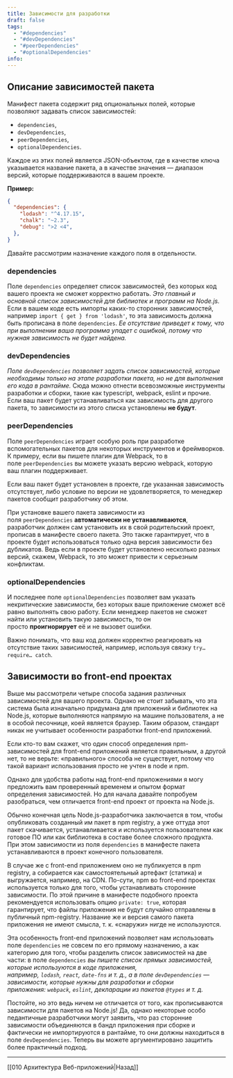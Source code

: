 ```yaml
---
title: Зависимости для разработки
draft: false
tags:
  - "#dependencies"
  - "#devDependencies"
  - "#peerDependencies"
  - "#optionalDependencies"
info:
---
```

## Описание зависимостей пакета

  
Манифест пакета содержит ряд опциональных полей, которые позволяют задавать список зависимостей:

-   `dependencies`,
-   `devDependencies`,
-   `peerDependencies`,
-   `optionalDependencies`.

Каждое из этих полей является JSON-объектом, где в качестве ключа указывается название пакета, а в качестве значения — диапазон версий, которые поддерживаются в вашем проекте.
  
**Пример:**

```json
{
  "dependencies": {
    "lodash": "^4.17.15",
    "chalk": "~2.3",
    "debug": ">2 <4",
  },
}
```

Давайте рассмотрим назначение каждого поля в отдельности.
  
### dependencies

Поле `dependencies` определяет список зависимостей, без которых код вашего проекта не сможет корректно работать. *Это главный и основной список зависимостей для библиотек и программ на Node.js.* Если в вашем коде есть импорты каких-то сторонних зависимостей, например `import { get } from 'lodash'`, то эта зависимость должна быть прописана в поле `dependencies`. *Ее отсутствие приведет к тому, что при выполнении ваша программа упадет с ошибкой, потому что нужная зависимость не будет найдена.*

### devDependencies

*Поле `devDependencies` позволяет задать список зависимостей, которые необходимы только на этапе разработки пакета, но не для выполнения его кода в рантайме.* Сюда можно отнести всевозможные инструменты разработки и сборки, такие как typescript, webpack, eslint и прочие. Если ваш пакет будет устанавливаться как зависимость для другого пакета, то зависимости из этого списка установлены **не будут**.

### peerDependencies

Поле `peerDependencies` играет особую роль при разработке вспомогательных пакетов для некоторых инструментов и фреймворков. К примеру, если вы пишете плагин для Webpack, то в поле `peerDependencies` вы можете указать версию webpack, которую ваш плагин поддерживает.

Если ваш пакет будет установлен в проекте, где указанная зависимость отсутствует, либо условие по версии не удовлетворяется, то менеджер пакетов сообщит разработчику об этом.

При установке вашего пакета зависимости из поля `peerDependencies` **автоматически не устанавливаются**, разработчик должен сам установить их в свой родительский проект, прописав в манифесте своего пакета. Это также гарантирует, что в проекте будет использоваться только одна версия зависимости без дубликатов. Ведь если в проекте будет установлено несколько разных версий, скажем, Webpack, то это может привести к серьезным конфликтам.

### optionalDependencies

И последнее поле `optionalDependencies` позволяет вам указать некритические зависимости, без которых ваше приложение сможет всё равно выполнять свою работу. Если менеджер пакетов не сможет найти или установить такую зависимость, то он просто **проигнорирует** её и не вызовет ошибки.

Важно понимать, что ваш код должен корректно реагировать на отсутствие таких зависимостей, например, используя связку `try… require… catch`.

## Зависимости во front-end проектах

Выше мы рассмотрели четыре способа задания различных зависимостей для вашего проекта. Однако не стоит забывать, что эта система была изначально придумана для приложений и библиотек на Node.js, которые выполняются напрямую на машине пользователя, а не в особой песочнице, коей является браузер. Таким образом, стандарт никак не учитывает особенности разработки front-end приложений.

Если кто-то вам скажет, что один способ определения npm-зависимостей для front-end приложений является правильным, а другой нет, то не верьте: «правильного» способа не существует, потому что такой вариант использования просто не учтен в node и npm.

Однако для удобства работы над front-end приложениями я могу предложить вам проверенный временем и опытом формат определения зависимостей. Но для начала давайте попробуем разобраться, чем отличается front-end проект от проекта на Node.js.

Обычно конечная цель Node.js-разработчика заключается в том, чтобы опубликовать созданный им пакет в npm registry, а уже оттуда этот пакет скачивается, устанавливается и используется пользователем как готовое ПО или как библиотека в составе более сложного продукта. При этом зависимости из поля `dependencies` в манифесте пакета устанавливаются в проект конечного пользователя.

В случае же с front-end приложением оно не публикуется в npm registry, а собирается как самостоятельный артефакт (статика) и выгружается, например, на CDN. По-сути, npm во front-end проектах используется только для того, чтобы устанавливать сторонние зависимости. По этой причине в манифесте подобного проекта рекомендуется использовать опцию `private: true`, которая гарантирует, что файлы приложения не будут случайно отправлены в публичный npm-registry. Название же и версия самого пакета приложения не имеют смысла, т. к. «снаружи» нигде не используются.  

Эта особенность front-end приложений позволяет нам использовать поле `dependencies` не совсем по его прямому назначению, а как категорию для того, чтобы разделить список зависимостей на две части: в поле `dependencies` *вы пишете список прямых зависимостей, которые используются в коде приложения, например, `lodash`, `react`, `date-fns` и т. д., а в поле `devDependencies` — зависимости, которые нужны для разработки и сборки приложения: `webpack`, `eslint`, декларации из пакетов `@types` и т. д.*

Постойте, но это ведь ничем не отличается от того, как прописываются зависимости для пакетов на Node.js! Да, однако некоторые особо педантичные разработчики могут заявить, что раз сторонние зависимости объединяются в бандл приложения при сборке и фактически не импортируются в рантайме, то они должны находиться в поле `devDependencies`. Теперь вы можете аргументировано защитить более практичный подход.

___

[[010 Архитектура Веб-приложений|Назад]]